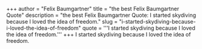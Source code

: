 +++
author = "Felix Baumgartner"
title = "the best Felix Baumgartner Quote"
description = "the best Felix Baumgartner Quote: I started skydiving because I loved the idea of freedom."
slug = "i-started-skydiving-because-i-loved-the-idea-of-freedom"
quote = '''I started skydiving because I loved the idea of freedom.'''
+++
I started skydiving because I loved the idea of freedom.
